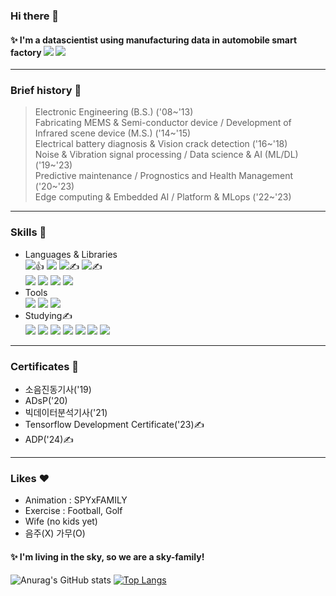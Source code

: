 ### Hi there 👋
#### ✨ I'm a datascientist using manufacturing data in automobile smart factory  <img src="https://img.shields.io/badge/Hyundai-002C5F?style=flat-square&logo=Hyundai&logoColor=white"/> <img src="https://img.shields.io/badge/Kia-05141F?style=flat-square&logo=Kia&logoColor=white"/>
---
### Brief history 📝
> Electronic Engineering (B.S.) ('08~'13)   
> Fabricating MEMS & Semi-conductor device / Development of Infrared scene device (M.S.) ('14~'15)   
> Electrical battery diagnosis & Vision crack detection ('16~'18)   
> Noise & Vibration signal processing / Data science & AI (ML/DL) ('19~'23)   
> Predictive maintenance / Prognostics and Health Management ('20~'23)   
> Edge computing & Embedded AI / Platform & MLops ('22~'23)   

<!--
**LoidPark/LoidPark** is a ✨ _special_ ✨ repository because its `README.md` (this file) appears on your GitHub profile.

Here are some ideas to get you started:

- 🔭 I’m currently working on ...
- 🌱 I’m currently learning ...
- 👯 I’m looking to collaborate on ...
- 🤔 I’m looking for help with ...
- 💬 Ask me about ...
- 📫 How to reach me: ...
- 😄 Pronouns: ...
- ⚡ Fun fact: ...
-->
---
### Skills 💪
+ Languages & Libraries   
<img src="https://img.shields.io/badge/Python-3776AB?style=flat-square&logo=Python&logoColor=white"/>👍 <img src="https://img.shields.io/badge/R-276DC3?style=flat-square&logo=R&logoColor=white"/> <img src="https://img.shields.io/badge/C-A8B9CC?style=flat-square&logo=C&logoColor=white"/>✍️ <img src="https://img.shields.io/badge/C++-00599C?style=flat-square&logo=C++&logoColor=white"/>✍️   
<img src="https://img.shields.io/badge/Numpy-013243?style=flat-square&logo=Numpy&logoColor=white"/> <img src="https://img.shields.io/badge/Pandas-150458?style=flat-square&logo=Pandas&logoColor=white"/> <img src="https://img.shields.io/badge/SciPy-8CAAE6?style=flat-square&logo=SciPy&logoColor=white"/> <img src="https://img.shields.io/badge/Scikitlearn-F7931E?style=flat-square&logo=Scikitlearn&logoColor=white"/>
+ Tools   
<img src="https://img.shields.io/badge/Jupyter-F37626?style=flat-square&logo=Jupyter&logoColor=white"> <img src="https://img.shields.io/badge/VScode-007ACC?style=flat-square&logo=VisualStudioCode&logoColor=white"> <img src="https://img.shields.io/badge/Github-181717?style=flat-square&logo=Github&logoColor=white">
+ Studying✍️   
<img src="https://img.shields.io/badge/Grafana-F46800?style=flat-square&logo=Grafana&logoColor=white"> <img src="https://img.shields.io/badge/Kibana-005571?style=flat-square&logo=Kibana&logoColor=white"> <img src="https://img.shields.io/badge/Kafka-231F20?style=flat-square&logo=ApacheKafka&logoColor=white"> <img src="https://img.shields.io/badge/Spark-E25A1C?style=flat-square&logo=ApacheSpark&logoColor=white"> <img src="https://img.shields.io/badge/MySQL-4479A1?style=flat-square&logo=MySQL&logoColor=white"> <img src="https://img.shields.io/badge/Oracle-F80000?style=flat-square&logo=Oracle&logoColor=white"> <img src="https://img.shields.io/badge/MongoDB-47A248?style=flat-square&logo=MongoDB&logoColor=white">

---
### Certificates 📖
+ 소음진동기사('19)
+ ADsP('20)
+ 빅데이터분석기사('21)
+ Tensorflow Development Certificate('23)✍️
+ ADP('24)✍️
---
### Likes ❤️
+ Animation : SPYxFAMILY
+ Exercise : Football, Golf
+ Wife (no kids yet)
+ 음주(X) 가무(O)

#### ✨ I'm living in the sky, so we are a sky-family!

![Anurag's GitHub stats](https://github-readme-stats.vercel.app/api?username=LoidPark&show_icons=true&theme=vue)
[![Top Langs](https://github-readme-stats.vercel.app/api/top-langs/?username=LoidPark)](https://github.com/anuraghazra/github-readme-stats)

